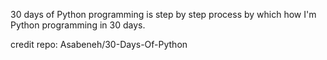 30 days of Python programming is step by step process by which how I'm Python programming in 30 days.

credit repo: Asabeneh/30-Days-Of-Python
